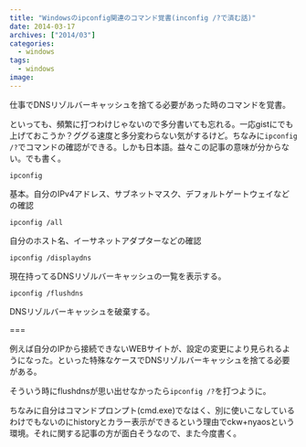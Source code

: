 ```yaml
---
title: "Windowsのipconfig関連のコマンド覚書(inconfig /?で済む話)"
date: 2014-03-17
archives: ["2014/03"]
categories:
  - windows
tags:
  - windows
image:
---
```

仕事でDNSリゾルバーキャッシュを捨てる必要があった時のコマンドを覚書。

<!--more-->

といっても、頻繁に打つわけじゃないので多分書いても忘れる。一応gistにでも上げておこうか？ググる速度と多分変わらない気がするけど。ちなみに`ipconfig /?`でコマンドの確認ができる。しかも日本語。益々この記事の意味が分からない。でも書く。

`ipconfig`

基本。自分のIPv4アドレス、サブネットマスク、デフォルトゲートウェイなどの確認

`ipconfig /all`

自分のホスト名、イーサネットアダプターなどの確認

`ipconfig /displaydns`

現在持ってるDNSリゾルバーキャッシュの一覧を表示する。

`ipconfig /flushdns`

DNSリゾルバーキャッシュを破棄する。

===

例えば自分のIPから接続できないWEBサイトが、設定の変更により見られるようになった。といった特殊なケースでDNSリゾルバーキャッシュを捨てる必要がある。

そういう時にflushdnsが思い出せなかったら`ipconfig /?`を打つように。

ちなみに自分はコマンドプロンプト(cmd.exe)でなはく、別に使いこなしているわけでもないのにhistoryとカラー表示ができるという理由でckw+nyaosという環境。それに関する記事の方が面白そうなので、また今度書く。
